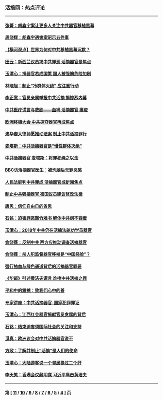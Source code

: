 ### 活摘网：热点评论
---
#### [张菁：胡鑫宇案让更多人关注中共器官移植黑幕](../../pages/nf5879/n13929073.md?02160430) 
#### [周晓辉：胡鑫宇遇害案昭示五件事](../../pages/nf5879/n13921870.md?02160430) 
#### [【横河观点】世界为何对中共移植黑幕沉默？](../../pages/nf5879/n13244249.md?02160430) 
#### [田云：新西兰议员揭中共罪恶 活摘器官是焦点](../../pages/nf5879/n13070629.md?02160430) 
#### [玉清心：捐器官若成国策 国人被强摘危险加剧](../../pages/nf5879/n12802713.md?02160430) 
#### [林晓旭：制止“冷群体灭绝” 应注重行动](../../pages/nf5879/n12779736.md?02160430) 
#### [李正宽：官员亲属举报中共活摘 揭惨烈内幕](../../pages/nf5879/n12684490.md?02160430) 
#### [中共医疗谎言与悲剧——血祸 活摘器官 瘟疫](../../pages/nf5879/n12372103.md?02160430) 
#### [欧洲移植大会 中共掠夺器官再成焦点](../../pages/nf5879/n11538883.md?02160430) 
#### [澳华裔大律师愿推动法案 制止中共活摘罪行](../../pages/nf5879/n11377039.md?02160430) 
#### [麦塔斯：中共活摘器官是“慢性群体灭绝”](../../pages/nf5879/n11350529.md?02160430) 
#### [中共活摘器官 麦塔斯：将罪犯绳之以法](../../pages/nf5879/n11347973.md?02160430) 
#### [BBC访活摘器官医生：被洗脑后无罪恶感](../../pages/nf5879/n11335935.md?02160430) 
#### [人民法庭判中共罪成 活摘器官成新闻焦点](../../pages/nf5879/n11331578.md?02160430) 
#### [制止中共强摘器官 德国议员建议修改法律](../../pages/nf5879/n11249451.md?02160430) 
#### [唐恩：信仰自由日的省思](../../pages/nf5879/n11003525.md?02160430) 
#### [石铭：迫害罪恶罄竹难书  解体中共刻不容缓](../../pages/nf5879/n10942855.md?02160430) 
#### [玉清心：2018年中共仍在活摘法轮功学员器官](../../pages/nf5879/n10914646.md?02160430) 
#### [俞晓薇：反制中共 西方应推动调查活摘器官](../../pages/nf5879/n10794671.md?02160430) 
#### [俞晓薇：杀人犯监督器官移植是“中国经验”？](../../pages/nf5879/n10466427.md?02160430) 
#### [强行抽血与绿色通道背后的活摘器官罪恶](../../pages/nf5879/n10004708.md?02160430) 
#### [《华邮》引述黄洁夫谎言 难掩中共活摘之罪](../../pages/nf5879/n9642309.md?02160430) 
#### [平和中的震撼：致我们心中的善](../../pages/nf5879/n9021123.md?02160430) 
#### [专家讲座：中共活摘器官-国家犯罪罪证](../../pages/nf5879/n8828153.md?02160430) 
#### [玉清心：江西红会器官捐献官员贪腐的背后](../../pages/nf5879/n8522122.md?02160430) 
#### [石铭：结束迫害须国际社会的关注和支持](../../pages/nf5879/n8443497.md?02160430) 
#### [觅真：欧洲议会对中共活摘器官说不](../../pages/nf5879/n8337486.md?02160430) 
#### [方政：了解并制止“活摘”是人们的使命](../../pages/nf5879/n8329214.md?02160430) 
#### [玉清心：大陆游客说一个邻居换过二个肝](../../pages/nf5879/n8291404.md?02160430) 
#### [李天笑：香港会议藏阴谋 习近平痛击黄洁夫](../../pages/nf5879/n8241459.md?02160430) 

---
#### 第 [ [11](./11.md?02160430) / [10](./10.md?02160430) / [9](./9.md?02160430) / [8](./8.md?02160430) / [7](./7.md?02160430) / [6](./6.md?02160430) / [5](./5.md?02160430) / [4](./4.md?02160430) ] 页
